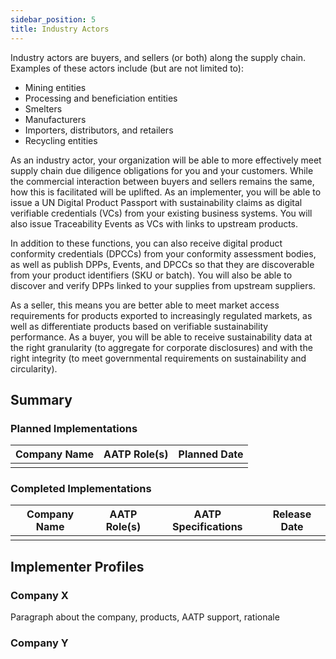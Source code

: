 ```yaml
---
sidebar_position: 5
title: Industry Actors
---
```

Industry actors are buyers, and sellers (or both) along the supply chain. Examples of these actors include (but are not limited to):

* Mining entities
* Processing and beneficiation entities
* Smelters
* Manufacturers
* Importers, distributors, and retailers
* Recycling entities

As an industry actor, your organization will be able to more effectively meet supply chain due diligence obligations for you and your customers. While the commercial interaction between buyers and sellers remains the same, how this is facilitated will be uplifted. As an implementer, you will be able to issue a UN Digital Product Passport with sustainability claims as digital verifiable credentials (VCs) from your existing business systems. You will also issue Traceability Events as VCs with links to upstream products. 

In addition to these functions, you can also receive digital product conformity credentials (DPCCs) from your conformity assessment bodies, as well as publish DPPs, Events, and DPCCs so that they are discoverable from your product identifiers (SKU or batch). You will also be able to discover and verify DPPs linked to your supplies from upstream suppliers. 

As a seller, this means you are better able to meet market access requirements for products exported to increasingly regulated markets, as well as differentiate products based on verifiable sustainability performance. As a buyer, you will be able to receive sustainability data at the right granularity (to aggregate for corporate disclosures) and with the right integrity (to meet governmental requirements on sustainability and circularity). 

## Summary

### Planned Implementations

|Company Name|AATP Role(s)|Planned Date|
|--|--|--|
|  |  |  | 

### Completed Implementations

|Company Name|AATP Role(s)|AATP Specifications|Release Date|
|--|--|--|--|
|  |  |  |  |

## Implementer Profiles

### Company X

Paragraph about the company, products, AATP support, rationale

### Company Y



